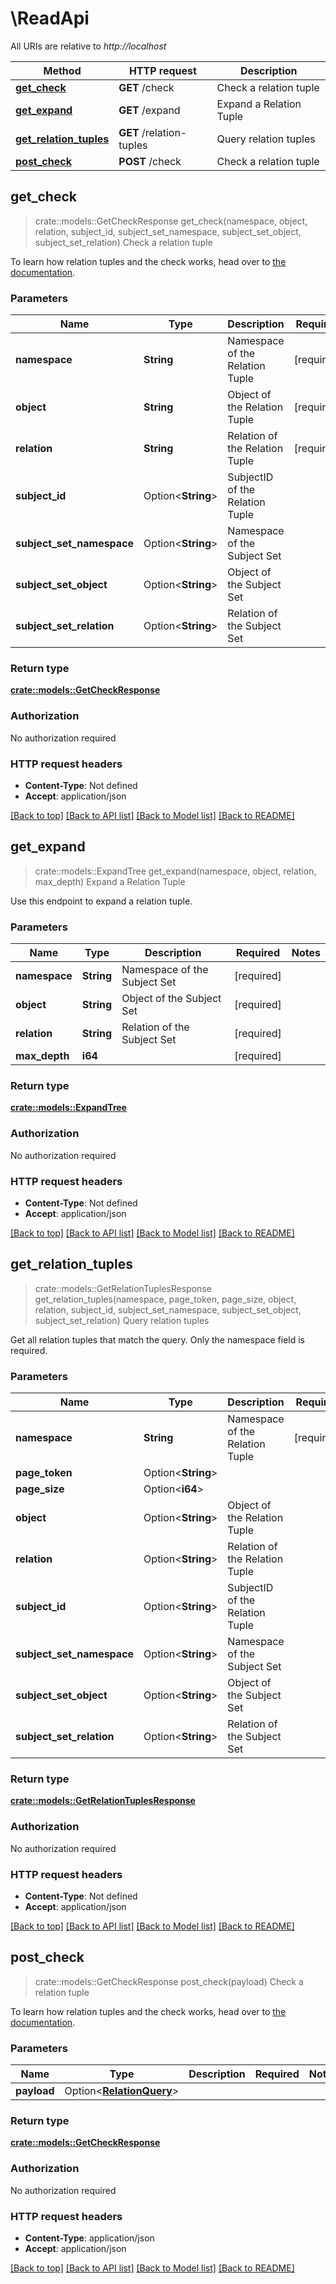 # \ReadApi

All URIs are relative to *http://localhost*

Method | HTTP request | Description
------------- | ------------- | -------------
[**get_check**](ReadApi.md#get_check) | **GET** /check | Check a relation tuple
[**get_expand**](ReadApi.md#get_expand) | **GET** /expand | Expand a Relation Tuple
[**get_relation_tuples**](ReadApi.md#get_relation_tuples) | **GET** /relation-tuples | Query relation tuples
[**post_check**](ReadApi.md#post_check) | **POST** /check | Check a relation tuple



## get_check

> crate::models::GetCheckResponse get_check(namespace, object, relation, subject_id, subject_set_namespace, subject_set_object, subject_set_relation)
Check a relation tuple

To learn how relation tuples and the check works, head over to [the documentation](../concepts/relation-tuples.mdx).

### Parameters


Name | Type | Description  | Required | Notes
------------- | ------------- | ------------- | ------------- | -------------
**namespace** | **String** | Namespace of the Relation Tuple | [required] |
**object** | **String** | Object of the Relation Tuple | [required] |
**relation** | **String** | Relation of the Relation Tuple | [required] |
**subject_id** | Option<**String**> | SubjectID of the Relation Tuple |  |
**subject_set_namespace** | Option<**String**> | Namespace of the Subject Set |  |
**subject_set_object** | Option<**String**> | Object of the Subject Set |  |
**subject_set_relation** | Option<**String**> | Relation of the Subject Set |  |

### Return type

[**crate::models::GetCheckResponse**](getCheckResponse.md)

### Authorization

No authorization required

### HTTP request headers

- **Content-Type**: Not defined
- **Accept**: application/json

[[Back to top]](#) [[Back to API list]](../README.md#documentation-for-api-endpoints) [[Back to Model list]](../README.md#documentation-for-models) [[Back to README]](../README.md)


## get_expand

> crate::models::ExpandTree get_expand(namespace, object, relation, max_depth)
Expand a Relation Tuple

Use this endpoint to expand a relation tuple.

### Parameters


Name | Type | Description  | Required | Notes
------------- | ------------- | ------------- | ------------- | -------------
**namespace** | **String** | Namespace of the Subject Set | [required] |
**object** | **String** | Object of the Subject Set | [required] |
**relation** | **String** | Relation of the Subject Set | [required] |
**max_depth** | **i64** |  | [required] |

### Return type

[**crate::models::ExpandTree**](expandTree.md)

### Authorization

No authorization required

### HTTP request headers

- **Content-Type**: Not defined
- **Accept**: application/json

[[Back to top]](#) [[Back to API list]](../README.md#documentation-for-api-endpoints) [[Back to Model list]](../README.md#documentation-for-models) [[Back to README]](../README.md)


## get_relation_tuples

> crate::models::GetRelationTuplesResponse get_relation_tuples(namespace, page_token, page_size, object, relation, subject_id, subject_set_namespace, subject_set_object, subject_set_relation)
Query relation tuples

Get all relation tuples that match the query. Only the namespace field is required.

### Parameters


Name | Type | Description  | Required | Notes
------------- | ------------- | ------------- | ------------- | -------------
**namespace** | **String** | Namespace of the Relation Tuple | [required] |
**page_token** | Option<**String**> |  |  |
**page_size** | Option<**i64**> |  |  |
**object** | Option<**String**> | Object of the Relation Tuple |  |
**relation** | Option<**String**> | Relation of the Relation Tuple |  |
**subject_id** | Option<**String**> | SubjectID of the Relation Tuple |  |
**subject_set_namespace** | Option<**String**> | Namespace of the Subject Set |  |
**subject_set_object** | Option<**String**> | Object of the Subject Set |  |
**subject_set_relation** | Option<**String**> | Relation of the Subject Set |  |

### Return type

[**crate::models::GetRelationTuplesResponse**](getRelationTuplesResponse.md)

### Authorization

No authorization required

### HTTP request headers

- **Content-Type**: Not defined
- **Accept**: application/json

[[Back to top]](#) [[Back to API list]](../README.md#documentation-for-api-endpoints) [[Back to Model list]](../README.md#documentation-for-models) [[Back to README]](../README.md)


## post_check

> crate::models::GetCheckResponse post_check(payload)
Check a relation tuple

To learn how relation tuples and the check works, head over to [the documentation](../concepts/relation-tuples.mdx).

### Parameters


Name | Type | Description  | Required | Notes
------------- | ------------- | ------------- | ------------- | -------------
**payload** | Option<[**RelationQuery**](RelationQuery.md)> |  |  |

### Return type

[**crate::models::GetCheckResponse**](getCheckResponse.md)

### Authorization

No authorization required

### HTTP request headers

- **Content-Type**: application/json
- **Accept**: application/json

[[Back to top]](#) [[Back to API list]](../README.md#documentation-for-api-endpoints) [[Back to Model list]](../README.md#documentation-for-models) [[Back to README]](../README.md)

